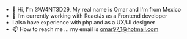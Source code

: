 - 👋 Hi, I’m @W4NT3D29, My real name is Omar and I'm from Mexico
- 🌱 I’m currently working with ReactJs as a Frontend developer
- I also have experience with php and as a UX/UI designer
- 📫 How to reach me ... my email is omar97_1@hotmail.com

<!---
W4NT3D29/W4NT3D29 is a ✨ special ✨ repository because its `README.md` (this file) appears on your GitHub profile.
You can click the Preview link to take a look at your changes.
--->
